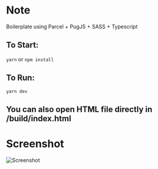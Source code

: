 # Note

Boilerplate using Parcel + PugJS + SASS + Typescript

## To Start:
```yarn```
or 
```npm install```

## To Run:
```yarn dev```

## You can also open HTML file directly in /build/index.html

# Screenshot

![Screenshot](screenshot.png)